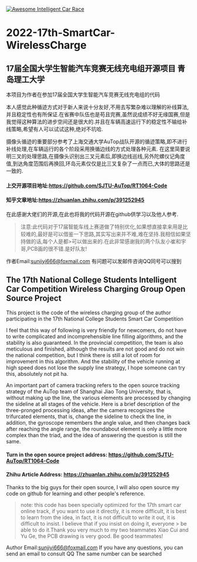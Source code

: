 [![Awesome Intelligent Car Race](https://awesome.re/badge.svg)](https://github.com/ittuann/Awesome-IntelligentCarRace)
# 2022-17th-SmartCar-WirelessCharge
## 17届全国大学生智能汽车竞赛无线充电组开源项目 青岛理工大学

本项目为作者在参加17届全国大学生智能汽车竞赛无线充电组的代码  

本人感觉此种循迹方式对于新人来说十分友好,不用去写繁杂难以理解的补线算法,并且稳定性也有所保证.在省赛中队伍也是苟且完赛,虽然说成绩不好无缘国赛,但是我觉得这种算法的进步空间还是很大的.并且在车辆高速运行下的稳定性不输给补线策略,希望有人可以试试这种,绝对不坑哈.

摄像头循迹的重要部分参考了上海交通大学AuTop战队开源的循迹策略,即不进行补线处理,在车辆运行的各个阶段采用换循边线的方式处理各种元素.
在这里简要说明三叉的处理思路,在摄像头识别出三叉元素后,即换边线巡线,另外陀螺仪记角度值,到达角度范围后再换回,环岛元素仅仅是比三叉复杂了一点而已,大体的思路还是一致的.
  
#### 上交开源项目地址:https://github.com/SJTU-AuTop/RT1064-Code
#### 知乎文章地址:https://zhuanlan.zhihu.com/p/391252945

在此感谢大佬们的开源,在此也将我的代码开源在github供学习以及他人参考.

>注意:此代码对于17届智能车线上赛道做了特别优化,如果想直接拿来用是比较难的,最好是可以借鉴一下思路,其实写出来并不难,难在坚持.我相信如果坚持做的话,每个人是都>可以做出来的.在此非常感谢我的两个队友小崔和宇哥,PCB画的很不错.是好队友!

作者Email:sunjiyi666@foxmail.com 有问题可以发邮件咨询QQ同号可以搜到







## The 17th National College Students Intelligent Car Competition Wireless Charging Group Open Source Project

This project is the code of the wireless charging group of the author participating in the 17th National College Students Smart Car Competition 


I feel that this way of following is very friendly for newcomers, do not have to write complicated and incomprehensible line filling algorithms, and the stability is also guaranteed. In the provincial competition, the team is also meticulous and finished, although the results are not good and do not win the national competition, but I think there is still a lot of room for improvement in this algorithm. And the stability of the vehicle running at high speed does not lose the supply line strategy, I hope someone can try this, absolutely not pit ha.

An important part of camera tracking refers to the open source tracking strategy of the AuTop team of Shanghai Jiao Tong University, that is, without making up the line, the various elements are processed by changing the sideline at all stages of the vehicle.
Here is a brief description of the three-pronged processing ideas, after the camera recognizes the trifurcated elements, that is, change the sideline to check the line, in addition, the gyroscope remembers the angle value, and then changes back after reaching the angle range, the roundabout element is only a little more complex than the triad, and the idea of answering the question is still the same.
  
#### Turn in the open source project address: https://github.com/SJTU-AuTop/RT1064-Code
#### Zhihu Article Address: https://zhuanlan.zhihu.com/p/391252945

Thanks to the big guys for their open source, I will also open source my code on github for learning and other people's reference.

> note: this code has been specially optimized for the 17th smart car online track, if you want to use it directly, it is more difficult, it is best to learn from the idea, in fact, it is not difficult to write it out, it is difficult to insist. I believe that if you insist on doing it, everyone > be able to do it.Thank you very much to my two teammates Xiao Cui and Yu Ge, the PCB drawing is very good. Be good teammates!

Author Email:sunjiyi666@foxmail.com If you have any questions, you can send an email to consult QQ The same number can be searched

